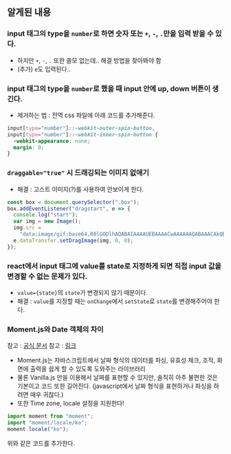 ## 알게된 내용

### input 태그의 type을 `number`로 하면 숫자 또는 `+`, `-`, `.`만을 입력 받을 수 있다.
- 하지만 `+`, `-`, `.` 또한 쓸모 없는데.. 해결 방법을 찾아봐야 함
- (추가) `e`도 입력된다..

### input 태그의 type을 `number`로 했을 때 input 안에 up, down 버튼이 생긴다.
- 제거하는 법 : 전역 css 파일에 아래 코드를 추가해준다.
```css
input[type="number"]::-webkit-outer-spin-button,
input[type="number"]::-webkit-inner-spin-button {
  -webkit-appearance: none;
  margin: 0;
}
```

### `draggable="true"` 시 드래깅되는 이미지 없애기

- 해결 : 고스트 이미지(?)를 사용하여 안보이게 한다.

```javascript
const box = document.querySelector(".box");
box.addEventListener("dragstart", e => {
  console.log("start");
  var img = new Image();
  img.src =
    "data:image/gif;base64,R0lGODlhAQABAIAAAAUEBAAAACwAAAAAAQABAAACAkQBADs=";
  e.dataTransfer.setDragImage(img, 0, 0);
});
```

### react에서 input 태그에 value를 state로 지정하게 되면 직접 input 값을 변경할 수 없는 문제가 있다.
- `value={state}`의 `state`가 변경되지 않기 때문이다.
- 해결 : `value`를 지정할 때는 `onChange`에서 `setState`로 `state`를 변경해주어야 한다.

### Moment.js와 Date 객체의 차이
참고 : [공식 문서](https://momentjs.com/)
참고 : [링크](https://webinformation.tistory.com/95)
- Moment.js는 자바스크립트에서 날짜 형식의 데이터를 파싱, 유효성 체크, 조작, 화면에 출력을 쉽게 할 수 있도록 도와주는 라이브러리
- 물론 Vanilla.js 만을 이용해서 날짜를 표현할 수 있지만, 솔직히 아주 불편한 것은 기본이고 코드 또한 길어진다. (javascript에서 날짜 형식을 표현하거나 파싱을 하려면 매우 귀찮다.)
- 또한 Time zone, locale 설정을 지원한다!
```javascript
import moment from "moment";
import "moment/locale/ko";
moment.locale("ko");
```
위와 같은 코드를 추가한다.